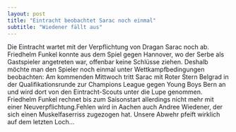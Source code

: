 ```yaml
---
layout: post
title: "Eintracht beobachtet Sarac noch einmal"
subtitle: "Wiedener fällt aus"
---
```


Die Eintracht wartet mit der Verpflichtung von Dragan Sarac noch ab. Friedhelm Funkel konnte aus dem Spiel gegen Hannover, wo der Serbe als Gastspieler angetreten war, offenbar keine Schlüsse ziehen. Deshalb möchte man den Spieler noch einmal unter Wettkampfbedingungen beobachten: Am kommenden Mittwoch tritt Sarac mit Roter Stern Belgrad in der Qualifikationsrunde zur Champions League gegen Young Boys Bern an und wird dort von den Eintracht-Scouts unter die Lupe genommen. Friedhelm Funkel rechnet bis zum Saisonstart allerdings nicht mehr mit einer Neuverpflichtung.Fehlen wird in Aachen auch Andree Wiedener, der sich einen Muskelfaserriss zugezogen hat. Unsere Abwehr pfeift wirklich auf dem letzten Loch...


